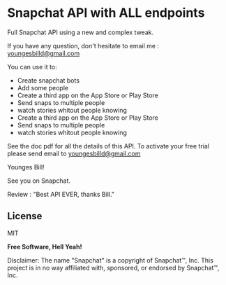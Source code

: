 # Snapchat API with ALL endpoints
Full Snapchat API using a new and complex tweak.

If you have any question, don't hesitate to email me : youngesbilld@gmail.com

You can use it to:
  - Create snapchat bots 
  - Add some people
  - Create a third app on the App Store or Play Store
  - Send snaps to multiple people
  - watch stories whitout people knowing
  - Create a third app on the App Store or Play Store
  - Send snaps to multiple people
  - watch stories whitout people knowing

See the doc pdf for all the details of this API.
To activate your free trial please send email to youngesbilld@gmail.com

Younges Bill!

See you on Snapchat.

Review : 
"Best API EVER, thanks Bill."

License
----

MIT


**Free Software, Hell Yeah!**

Disclaimer: The name "Snapchat" is a copyright of Snapchat™, Inc. This project is in no way affiliated with, sponsored, or endorsed by Snapchat™, Inc.

[//]: # (These are reference links used in the body of this note and get stripped out when the markdown processor does its job. There is no need to format nicely because it shouldn't be seen. Thanks SO - http://stackoverflow.com/questions/4823468/store-comments-in-markdown-syntax)


   [dill]: <https://github.com/joemccann/dillinger>
   [git-repo-url]: <https://github.com/joemccann/dillinger.git>
   [john gruber]: <http://daringfireball.net>
   [@thomasfuchs]: <http://twitter.com/thomasfuchs>
   [df1]: <http://daringfireball.net/projects/markdown/>
   [markdown-it]: <https://github.com/markdown-it/markdown-it>
   [Ace Editor]: <http://ace.ajax.org>
   [node.js]: <http://nodejs.org>
   [Twitter Bootstrap]: <http://twitter.github.com/bootstrap/>
   [keymaster.js]: <https://github.com/madrobby/keymaster>
   [jQuery]: <http://jquery.com>
   [@tjholowaychuk]: <http://twitter.com/tjholowaychuk>
   [express]: <http://expressjs.com>
   [AngularJS]: <http://angularjs.org>
   [Gulp]: <http://gulpjs.com>

   [PlDb]: <https://github.com/joemccann/dillinger/tree/master/plugins/dropbox/README.md>
   [PlGh]:  <https://github.com/joemccann/dillinger/tree/master/plugins/github/README.md>
   [PlGd]: <https://github.com/joemccann/dillinger/tree/master/plugins/googledrive/README.md>
   [PlOd]: <https://github.com/joemccann/dillinger/tree/master/plugins/onedrive/README.md>